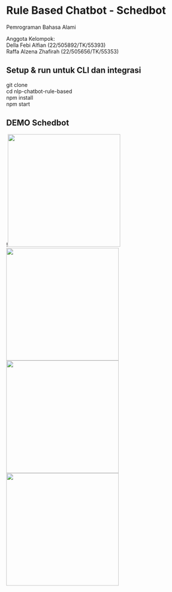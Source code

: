 # Rule Based Chatbot - Schedbot
Pemrograman Bahasa Alami

Anggota Kelompok: <br>
Della Febi Alfian (22/505892/TK/55393) <br>
Raffa Alzena Zhafirah (22/505656/TK/55353) <br>

## Setup & run untuk CLI dan integrasi
git clone <repo> <br>
cd nlp-chatbot-rule-based <br>
npm install <br>
npm start <br>

## DEMO Schedbot
!<img src="https://github.com/user-attachments/assets/de61fa68-0d30-433c-a766-8b499f90a649" width="300"/>
<img src="https://github.com/user-attachments/assets/433ce350-a4ab-476e-9790-2217d185d786" width="300"/>
<img src="https://github.com/user-attachments/assets/633349a7-b008-46bc-974b-f286ac3e2544" width="300"/>
<img src="https://github.com/user-attachments/assets/7aeb4a18" width="300"/>



